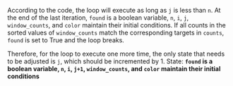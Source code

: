 According to the code, the loop will execute as long as `j` is less than `n`. At the end of the last iteration, `found` is a boolean variable, `n`, `i`, `j`, `window_counts`, and `color` maintain their initial conditions. If all counts in the sorted values of `window_counts` match the corresponding targets in `counts`, `found` is set to True and the loop breaks. 

Therefore, for the loop to execute one more time, the only state that needs to be adjusted is `j`, which should be incremented by 1.
State: **`found` is a boolean variable, `n`, `i`, `j+1`, `window_counts`, and `color` maintain their initial conditions**